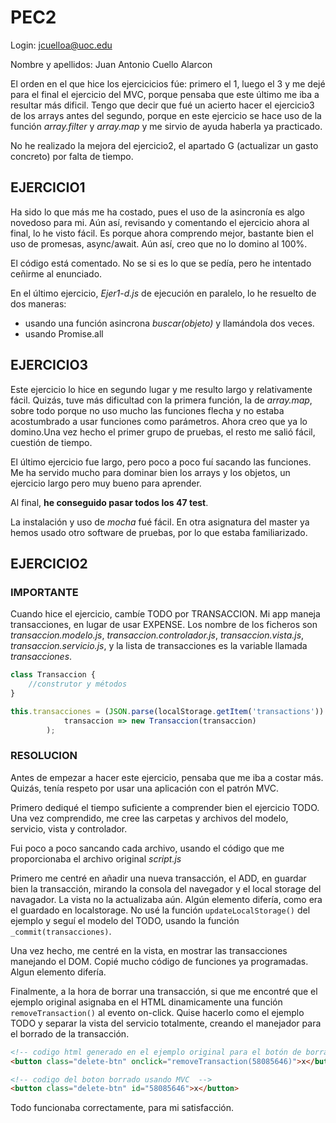 # PEC2

Login: jcuelloa@uoc.edu

Nombre y apellidos: Juan Antonio Cuello Alarcon

El orden en el que hice los ejercicicios fúe: primero el 1, luego el 3 y me dejé para el final el ejercicio del MVC, porque pensaba que este último me iba a resultar más dificil. Tengo que decir que fué un acierto hacer el ejercicio3 de los arrays antes del segundo, porque en este ejercicio se hace uso de la función *array.filter* y *array.map* y me sirvio de ayuda haberla ya practicado.

No he realizado la mejora del ejercicio2, el apartado G (actualizar un gasto concreto) por falta de tiempo.



## **EJERCICIO1**
Ha sido lo que más me ha costado, pues el uso de la asincronía es algo novedoso para mi. Aún así, revisando y comentando el ejercicio ahora al final, lo he visto fácil. Es porque ahora comprendo mejor, bastante bien el uso de promesas, async/await. Aún así, creo que no lo domino al 100%.

El código está comentado. No se si es lo que se pedía, pero he intentado ceñirme al enunciado. 

En el último ejercicio, *Ejer1-d.js* de ejecución en paralelo, lo he resuelto de dos maneras:
- usando una función asincrona *buscar(objeto)* y llamándola dos veces.
- usando Promise.all

## **EJERCICIO3**
Este ejercicio lo hice en segundo lugar y me resulto largo y relativamente fácil. Quizás, tuve más dificultad con la primera función, la de *array.map*, sobre todo porque no uso mucho las funciones flecha y no estaba acostumbrado a usar funciones como parámetros. Ahora creo que ya lo domino.Una vez hecho el primer grupo de pruebas, el resto me salió fácil, cuestión de tiempo. 

El último ejercicio fue largo, pero poco a poco fuí sacando las funciones. Me ha servido mucho para dominar bien los arrays y los objetos, un ejercicio largo pero muy bueno para aprender.

Al final, **he conseguido pasar todos los 47 test**. 

La instalación y uso de _mocha_ fué fácil. En otra asignatura del master ya hemos usado otro software de pruebas, por lo que estaba familiarizado.

## **EJERCICIO2**
### IMPORTANTE
Cuando hice el ejercicio, cambíe TODO por TRANSACCION. Mi app maneja transacciones, en lugar de usar EXPENSE. Los nombre de los ficheros son _transaccion.modelo.js_, _transaccion.controlador.js_, _transaccion.vista.js_, _transaccion.servicio.js_, y la lista de transacciones es la variable llamada _transacciones_.

```js
class Transaccion {
    //construtor y métodos
}
```
```js
this.transacciones = (JSON.parse(localStorage.getItem('transactions')) || []).map(
            transaccion => new Transaccion(transaccion)
        );
```


### RESOLUCION

Antes de empezar a hacer este ejercicio, pensaba que me iba a costar más. Quizás, tenía respeto por usar una aplicación con el patrón MVC.

Primero dediqué el tiempo suficiente a comprender bien el ejercicio TODO. Una vez comprendido, me cree las carpetas y archivos del modelo, servicio, vista y controlador. 

Fui poco a poco sancando cada archivo, usando el código que me proporcionaba el archivo original _script.js_

Primero me centré en añadir una nueva transacción, el ADD, en guardar bien la transacción, mirando la consola del navegador y el local storage del navagador. La vista no la actualizaba aún. Algún elemento difería, como era el guardado en localstorage. No usé la función `updateLocalStorage()` del ejemplo y seguí el modelo del TODO, usando la función `_commit(transacciones)`.

Una vez hecho, me centré en la vista, en mostrar las transacciones manejando el DOM. Copié mucho código de funciones ya programadas. Algun elemento difería.

Finalmente, a la hora de borrar una transacción, si que me encontré que el ejemplo original asignaba en el HTML dinamicamente una función `removeTransaction()` al evento on-click. Quise hacerlo como el ejemplo TODO y separar la vista del servicio totalmente, creando el manejador para el borrado de la transacción.

```html
<!-- codigo html generado en el ejemplo original para el botón de borrado  -->
<button class="delete-btn" onclick="removeTransaction(58085646)">x</button>
```

```html
<!-- codigo del boton borrado usando MVC  -->
<button class="delete-btn" id="58085646">x</button>
```
Todo funcionaba correctamente, para mi satisfacción.
